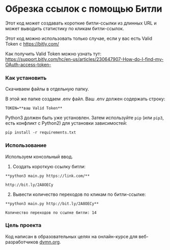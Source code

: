 # Обрезка ссылок с помощью Битли

Этот код может создавать короткие битли-ссылки из длинных URL и может выводить статистику по кликам битли-ссылок.

Этот код можно использовать только случае, если у вас есть Valid Token с https://bitly.com/

Как получить Valid Token можно узнать тут: https://support.bitly.com/hc/en-us/articles/230647907-How-do-I-find-my-OAuth-access-token-

### Как установить
Скачиваем файлы в отдельную папку.

В этой же папке создаем .env файл.
Ваш .env должен содержать строку:
```
TOKEN=**ваш Valid Token**
```

Python3 должен быть уже установлен. 
Затем используйте `pip` (или `pip3`, есть конфликт с Python2) для установки зависимостей:
```
pip install -r requirements.txt
```
### Использование
Используем консольный ввод.

1. Создать короткую ссылку битли:
```
**python3 main.py https://link.com/**

http://bit.ly/2A8OECy
```

2. Вывести количество переходов по кликам по битли-ссылке:
```
**python3 main.py http://bit.ly/2A8OECy**

Количество переходов по ссылке битли: 14
```

### Цель проекта

Код написан в образовательных целях на онлайн-курсе для веб-разработчиков [dvmn.org](https://dvmn.org/).

